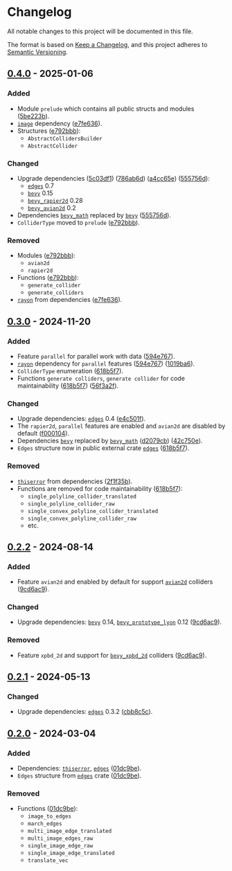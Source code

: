 # Changelog

All notable changes to this project will be documented in this file.

The format is based on [Keep a Changelog](https://keepachangelog.com/en/1.1.0/),
and this project adheres to [Semantic Versioning](https://semver.org/spec/v2.0.0.html).

## [0.4.0](https://github.com/shnewto/bevy_collider_gen/compare/0.3.0...0.4.0) - 2025-01-06

### Added

- Module `prelude` which contains all public structs and modules
  ([5be223b](https://github.com/shnewto/bevy_collider_gen/commit/5be223be29af4f52633121cdfdcdf2f4568bd973)).
- [`image`] dependency ([e7fe636](https://github.com/shnewto/bevy_collider_gen/commit/e7fe636a605673d0887983952a0bdbaa0a992334)).
- Structures
  ([e792bbb](https://github.com/shnewto/edges/commit/e792bbb4b5417e6da25feb7c5b2ba3e9c76eb8ac)):
  - `AbstractCollidersBuilder`
  - `AbstractCollider`

### Changed

- Upgrade dependencies
  ([5c03df1](https://github.com/shnewto/edges/commit/5c03df1e0e0ad56b329aacb377bbee5926915f16))
  ([786ab6d](https://github.com/shnewto/edges/commit/786ab6df0ca4358c3d3ba2168b50dc9af3ec31f9))
  ([a4cc65e](https://github.com/shnewto/edges/commit/a4cc65e5f18af0008c5885ceda3445b3518716d6))
  ([555756d](https://github.com/shnewto/edges/commit/555756dbd927899180b97b4ab8018bd2de2d35b5)):
  - [`edges`] 0.7
  - [`bevy`] 0.15
  - [`bevy_rapier2d`] 0.28
  - [`bevy_avian2d`] 0.2
- Dependencies [`bevy_math`] replaced by [`bevy`]
  ([555756d](https://github.com/shnewto/bevy_collider_gen/commit/555756dbd927899180b97b4ab8018bd2de2d35b5)).
- `ColliderType` moved to `prelude`
  ([e792bbb](https://github.com/shnewto/edges/commit/e792bbb4b5417e6da25feb7c5b2ba3e9c76eb8ac)).

### Removed

- Modules
  ([e792bbb](https://github.com/shnewto/edges/commit/e792bbb4b5417e6da25feb7c5b2ba3e9c76eb8ac)):
  - `avian2d`
  - `rapier2d`
- Functions
  ([e792bbb](https://github.com/shnewto/edges/commit/e792bbb4b5417e6da25feb7c5b2ba3e9c76eb8ac)):
  - `generate_collider`
  - `generate_colliders`
- [`rayon`] from dependencies
  ([e7fe636](https://github.com/shnewto/bevy_collider_gen/commit/e7fe636a605673d0887983952a0bdbaa0a992334)).

## [0.3.0](https://github.com/shnewto/bevy_collider_gen/compare/0.2.2...0.3.0) - 2024-11-20

### Added

- Feature `parallel` for parallel work with data
  ([594e767](https://github.com/shnewto/bevy_collider_gen/commit/594e767586494e821009f18fe8cbd96fe1b3703e)).
- [`rayon`] dependency for `parallel` features
  ([594e767](https://github.com/shnewto/bevy_collider_gen/commit/594e767586494e821009f18fe8cbd96fe1b3703e))
  ([1019ba6](https://github.com/shnewto/bevy_collider_gen/commit/1019ba697f0c3b20a633eaa55af7446193ab6e9e)).
- `ColliderType` enumeration
  ([618b5f7](https://github.com/shnewto/bevy_collider_gen/commit/618b5f7d081744a9f1eafee10ce9c0d21b95e1a9)).
- Functions `generate colliders`, `generate collider` for code maintainability
  ([618b5f7](https://github.com/shnewto/bevy_collider_gen/commit/618b5f7d081744a9f1eafee10ce9c0d21b95e1a9))
  ([56f3a2f](https://github.com/shnewto/bevy_collider_gen/commit/56f3a2faebab3190c170ecf68e2067fa51b1ce1c)).

### Changed

- Upgrade dependencies: [`edges`] 0.4
  ([e4c501f](https://github.com/shnewto/edges/commit/e4c501fa701a47c9ac67bd17e805ede77ad6485a)).
- The `rapier2d`, `parallel` features are enabled and `avian2d` are disabled by default
  ([f000104](https://github.com/shnewto/bevy_collider_gen/commit/f0001048d5000b34ef888fca76ccd26f3edeb3e9)).
- Dependencies [`bevy`] replaced by [`bevy_math`]
  ([d2079cb](https://github.com/shnewto/bevy_collider_gen/commit/d2079cb293d6aad43588ef849539c2e885de3e0c))
  ([42c750e](https://github.com/shnewto/bevy_collider_gen/commit/42c750ecdd9b4d8f167a20e204a6692ea1cd6bee)).
- `Edges` structure now in public external crate [`edges`]
  ([618b5f7](https://github.com/shnewto/bevy_collider_gen/commit/618b5f7d081744a9f1eafee10ce9c0d21b95e1a9)).

### Removed

- [`thiserror`] from dependencies
  ([2f1f35b](https://github.com/shnewto/bevy_collider_gen/commit/2f1f35b4f6275ad079b1fe76e1a976ba6a2c3b04)).
- Functions are removed for code maintainability
  ([618b5f7](https://github.com/shnewto/bevy_collider_gen/commit/618b5f7d081744a9f1eafee10ce9c0d21b95e1a9)):
  - `single_polyline_collider_translated`
  - `single_polyline_collider_raw`
  - `single_convex_polyline_collider_translated`
  - `single_convex_polyline_collider_raw`
  - etc.

## [0.2.2](https://github.com/shnewto/bevy_collider_gen/compare/0.2.1...0.2.2) - 2024-08-14

### Added

- Feature `avian2d` and enabled by default for support [`avian2d`] colliders
  ([9cd6ac9](https://github.com/shnewto/bevy_collider_gen/commit/9cd6ac9f362fa867e6d1bf38b4f8681ac9d09754)).

### Changed

- Upgrade dependencies: [`bevy`] 0.14, [`bevy_prototype_lyon`] 0.12
  ([9cd6ac9](https://github.com/shnewto/bevy_collider_gen/commit/9cd6ac9f362fa867e6d1bf38b4f8681ac9d09754)).

### Removed

- Feature `xpbd_2d` and support for [`bevy_xpbd_2d`] colliders
  ([9cd6ac9](https://github.com/shnewto/bevy_collider_gen/commit/9cd6ac9f362fa867e6d1bf38b4f8681ac9d09754)).

## [0.2.1](https://github.com/shnewto/bevy_collider_gen/compare/0.2.0...0.2.1) - 2024-05-13

### Changed

- Upgrade dependencies: [`edges`] 0.3.2
  ([cbb8c5c](https://github.com/shnewto/bevy_collider_gen/commit/cbb8c5c1474f08bed0b405c76da3f99bd2b27540)).

## [0.2.0](https://github.com/shnewto/bevy_collider_gen/compare/0.1.0...0.2.0) - 2024-03-04

### Added

- Dependencies: [`thiserror`], [`edges`]
  ([01dc9be](https://github.com/shnewto/bevy_collider_gen/commit/01dc9be747fb971d3222702d203eb471d5b156d7)).
- `Edges` structure from [`edges`] crate
  ([01dc9be](https://github.com/shnewto/bevy_collider_gen/commit/01dc9be747fb971d3222702d203eb471d5b156d7)).

### Removed

- Functions ([01dc9be](https://github.com/shnewto/bevy_collider_gen/commit/01dc9be747fb971d3222702d203eb471d5b156d7)):
  - `image_to_edges`
  - `march_edges`
  - `multi_image_edge_translated`
  - `multi_image_edges_raw`
  - `single_image_edge_raw`
  - `single_image_edge_translated`
  - `translate_vec`

[`bevy`]: https://crates.io/crates/bevy
[`bevy_math`]: https://crates.io/crates/bevy_math
[`avian2d`]: https://crates.io/crates/avian2d
[`rayon`]: https://crates.io/crates/rayon
[`edges`]: https://crates.io/crates/edges
[`image`]: https://crates.io/crates/image
[`thiserror`]: https://crates.io/crates/thiserror
[`bevy_prototype_lyon`]: https://crates.io/crates/bevy_prototype_lyon
[`bevy_xpbd_2d`]: https://crates.io/crates/bevy_xpbd_2d
[`bevy_rapier2d`]: https://crates.io/crates/bevy_rapier2d
[`bevy_avian2d`]: https://crates.io/crates/bevy_avian2d
